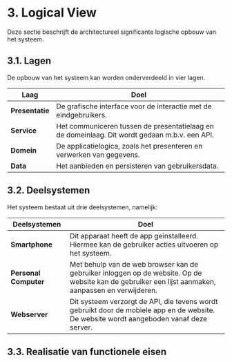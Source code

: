 # 3. Logical View

Deze sectie beschrijft de architectureel significante logische opbouw van het systeem.

## 3.1. Lagen

De opbouw van het systeem kan worden onderverdeeld in vier lagen.

| Laag | Doel |
| --- | --- |
| __Presentatie__ | De grafische interface voor de interactie met de eindgebruikers. |
| __Service__ | Het communiceren tussen de presentatielaag en de domeinlaag. Dit wordt gedaan m.b.v. een API. |
| __Domein__ | De applicatielogica, zoals het presenteren en verwerken van gegevens. |
| __Data__ | Het aanbieden en persisteren van gebruikersdata. |

## 3.2. Deelsystemen

Het systeem bestaat uit drie deelsystemen, namelijk:

| Deelsystemen | Doel |
| --- | --- |
| __Smartphone__ | Dit apparaat heeft de app geinstalleerd. Hiermee kan de gebruiker acties uitvoeren op het systeem. |
| __Personal Computer__ | Met behulp van de web browser kan de gebruiker inloggen op de website. Op de website kan de gebruiker een lijst aanmaken, aanpassen en verwijderen. |
| __Webserver__ | Dit systeem verzorgt de API, die tevens wordt gebruikt door de mobiele app en de website. De website wordt aangeboden vanaf deze server. |

## 3.3. Realisatie van functionele eisen


